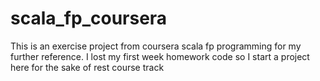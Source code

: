# scala_fp_coursera
This is an exercise project from coursera scala fp programming
for my further reference.
I lost my first week homework code so I start a project here for the sake of rest course track
